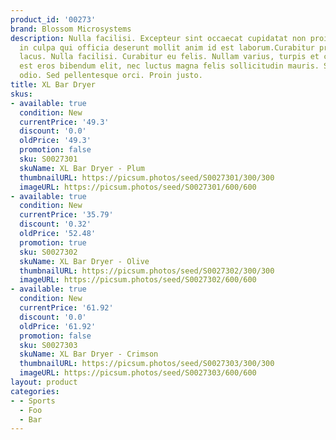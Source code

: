 ```yaml
---
product_id: '00273'
brand: Blossom Microsystems
description: Nulla facilisi. Excepteur sint occaecat cupidatat non proident, sunt
  in culpa qui officia deserunt mollit anim id est laborum.Curabitur pretium tincidunt
  lacus. Nulla facilisi. Curabitur eu felis. Nullam varius, turpis et commodo pharetra,
  est eros bibendum elit, nec luctus magna felis sollicitudin mauris. Suspendisse
  odio. Sed pellentesque orci. Proin justo.
title: XL Bar Dryer
skus:
- available: true
  condition: New
  currentPrice: '49.3'
  discount: '0.0'
  oldPrice: '49.3'
  promotion: false
  sku: S0027301
  skuName: XL Bar Dryer - Plum
  thumbnailURL: https://picsum.photos/seed/S0027301/300/300
  imageURL: https://picsum.photos/seed/S0027301/600/600
- available: true
  condition: New
  currentPrice: '35.79'
  discount: '0.32'
  oldPrice: '52.48'
  promotion: true
  sku: S0027302
  skuName: XL Bar Dryer - Olive
  thumbnailURL: https://picsum.photos/seed/S0027302/300/300
  imageURL: https://picsum.photos/seed/S0027302/600/600
- available: true
  condition: New
  currentPrice: '61.92'
  discount: '0.0'
  oldPrice: '61.92'
  promotion: false
  sku: S0027303
  skuName: XL Bar Dryer - Crimson
  thumbnailURL: https://picsum.photos/seed/S0027303/300/300
  imageURL: https://picsum.photos/seed/S0027303/600/600
layout: product
categories:
- - Sports
  - Foo
  - Bar
---
```

